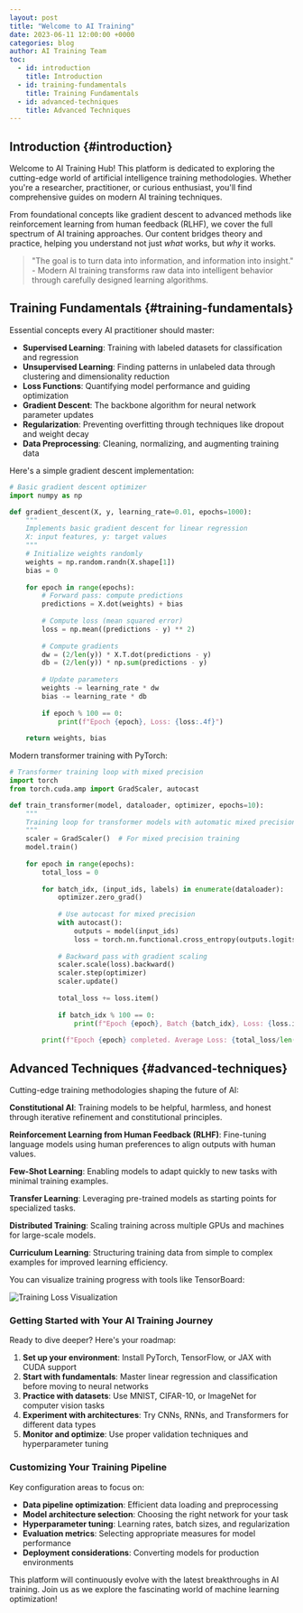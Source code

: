 ```yaml
---
layout: post
title: "Welcome to AI Training"
date: 2023-06-11 12:00:00 +0000
categories: blog
author: AI Training Team
toc:
  - id: introduction
    title: Introduction
  - id: training-fundamentals
    title: Training Fundamentals
  - id: advanced-techniques
    title: Advanced Techniques
---
```


## Introduction {#introduction}

Welcome to AI Training Hub! This platform is dedicated to exploring the cutting-edge world of artificial intelligence training methodologies. Whether you're a researcher, practitioner, or curious enthusiast, you'll find comprehensive guides on modern AI training techniques.

From foundational concepts like gradient descent to advanced methods like reinforcement learning from human feedback (RLHF), we cover the full spectrum of AI training approaches. Our content bridges theory and practice, helping you understand not just *what* works, but *why* it works.

> "The goal is to turn data into information, and information into insight." - Modern AI training transforms raw data into intelligent behavior through carefully designed learning algorithms.

## Training Fundamentals {#training-fundamentals}

Essential concepts every AI practitioner should master:

- **Supervised Learning**: Training with labeled datasets for classification and regression
- **Unsupervised Learning**: Finding patterns in unlabeled data through clustering and dimensionality reduction  
- **Loss Functions**: Quantifying model performance and guiding optimization
- **Gradient Descent**: The backbone algorithm for neural network parameter updates
- **Regularization**: Preventing overfitting through techniques like dropout and weight decay
- **Data Preprocessing**: Cleaning, normalizing, and augmenting training data

Here's a simple gradient descent implementation:

```python
# Basic gradient descent optimizer
import numpy as np

def gradient_descent(X, y, learning_rate=0.01, epochs=1000):
    """
    Implements basic gradient descent for linear regression
    X: input features, y: target values
    """
    # Initialize weights randomly
    weights = np.random.randn(X.shape[1])
    bias = 0
    
    for epoch in range(epochs):
        # Forward pass: compute predictions
        predictions = X.dot(weights) + bias
        
        # Compute loss (mean squared error)
        loss = np.mean((predictions - y) ** 2)
        
        # Compute gradients
        dw = (2/len(y)) * X.T.dot(predictions - y)
        db = (2/len(y)) * np.sum(predictions - y)
        
        # Update parameters
        weights -= learning_rate * dw
        bias -= learning_rate * db
        
        if epoch % 100 == 0:
            print(f"Epoch {epoch}, Loss: {loss:.4f}")
    
    return weights, bias
```

Modern transformer training with PyTorch:

```python
# Transformer training loop with mixed precision
import torch
from torch.cuda.amp import GradScaler, autocast

def train_transformer(model, dataloader, optimizer, epochs=10):
    """
    Training loop for transformer models with automatic mixed precision
    """
    scaler = GradScaler()  # For mixed precision training
    model.train()
    
    for epoch in range(epochs):
        total_loss = 0
        
        for batch_idx, (input_ids, labels) in enumerate(dataloader):
            optimizer.zero_grad()
            
            # Use autocast for mixed precision
            with autocast():
                outputs = model(input_ids)
                loss = torch.nn.functional.cross_entropy(outputs.logits, labels)
            
            # Backward pass with gradient scaling
            scaler.scale(loss).backward()
            scaler.step(optimizer)
            scaler.update()
            
            total_loss += loss.item()
            
            if batch_idx % 100 == 0:
                print(f"Epoch {epoch}, Batch {batch_idx}, Loss: {loss.item():.4f}")
        
        print(f"Epoch {epoch} completed. Average Loss: {total_loss/len(dataloader):.4f}")
```

## Advanced Techniques {#advanced-techniques}

Cutting-edge training methodologies shaping the future of AI:

**Constitutional AI**: Training models to be helpful, harmless, and honest through iterative refinement and constitutional principles.

**Reinforcement Learning from Human Feedback (RLHF)**: Fine-tuning language models using human preferences to align outputs with human values.

**Few-Shot Learning**: Enabling models to adapt quickly to new tasks with minimal training examples.

**Transfer Learning**: Leveraging pre-trained models as starting points for specialized tasks.

**Distributed Training**: Scaling training across multiple GPUs and machines for large-scale models.

**Curriculum Learning**: Structuring training data from simple to complex examples for improved learning efficiency.

You can visualize training progress with tools like TensorBoard:

![Training Loss Visualization](https://via.placeholder.com/800x400?text=Training+Loss+Over+Time)

### Getting Started with Your AI Training Journey

Ready to dive deeper? Here's your roadmap:

1. **Set up your environment**: Install PyTorch, TensorFlow, or JAX with CUDA support
2. **Start with fundamentals**: Master linear regression and classification before moving to neural networks
3. **Practice with datasets**: Use MNIST, CIFAR-10, or ImageNet for computer vision tasks
4. **Experiment with architectures**: Try CNNs, RNNs, and Transformers for different data types
5. **Monitor and optimize**: Use proper validation techniques and hyperparameter tuning

### Customizing Your Training Pipeline

Key configuration areas to focus on:

- **Data pipeline optimization**: Efficient data loading and preprocessing
- **Model architecture selection**: Choosing the right network for your task
- **Hyperparameter tuning**: Learning rates, batch sizes, and regularization
- **Evaluation metrics**: Selecting appropriate measures for model performance
- **Deployment considerations**: Converting models for production environments

This platform will continuously evolve with the latest breakthroughs in AI training. Join us as we explore the fascinating world of machine learning optimization!